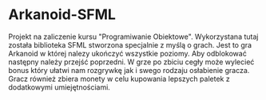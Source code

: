 # Arkanoid-SFML
Projekt na zaliczenie kursu "Programiwanie Obiektowe". Wykorzystana tutaj została biblioteka SFML stworzona specjalnie z myślą o grach.
Jest to gra Arkanoid w której nalezy ukończyć wszystkie poziomy. Aby odblokować następny należy przejść poprzedni. W grze po zbiciu cegły
może wylecieć bonus który ułatwi nam rozgrywkę jak i swego rodzaju osłabienie gracza. Gracz również zbiera monety w celu kupowania lepszych
paletek z dodatkowymi umiejętnościami.
